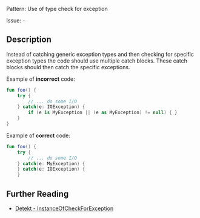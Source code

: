Pattern: Use of type check for exception

Issue: -

## Description

Instead of catching generic exception types and then checking for specific exception types the code should use multiple catch blocks. These catch blocks should then catch the specific exceptions.

Example of **incorrect** code:

```kotlin
fun foo() {
    try {
        // ... do some I/O
    } catch(e: IOException) {
        if (e is MyException || (e as MyException) != null) { }
    }
}
```

Example of **correct** code:

```kotlin
fun foo() {
    try {
        // ... do some I/O
    } catch(e: MyException) {
    } catch(e: IOException) {
    }

```

## Further Reading

* [Detekt - InstanceOfCheckForException](https://detekt.github.io/detekt/exceptions.html#instanceofcheckforexception)